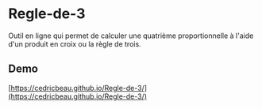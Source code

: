 # Regle-de-3

Outil en ligne qui permet de calculer une quatrième proportionnelle à l'aide d'un produit en croix ou la règle de trois.

## Demo

[https://cedricbeau.github.io/Regle-de-3/](https://cedricbeau.github.io/Regle-de-3/)
